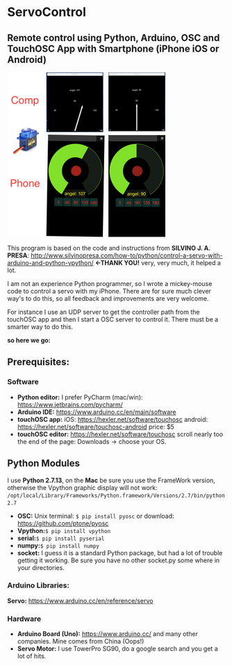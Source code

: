  


# ServoControl
## Remote control using Python, Arduino, OSC and TouchOSC App with Smartphone (iPhone iOS or Android)
![Blogo](image/screen.png)

This program is based on the code and instructions from **SILVINO J. A. PRESA**: <http://www.silvinopresa.com/how-to/python/control-a-servo-with-arduino-and-python-vpython/> **<-THANK YOU!** very, very much, it helped a lot.

I am not an experience Python programmer, so I wrote a mickey-mouse code to control a servo with my iPhone.
There are for sure much clever way's to do this, so all feedback and improvements are very welcome.

 
For instance I use an UDP server to get the controller path from the touchOSC app and then I start a OSC server to control it. There must be a smarter way to do this.

**so here we go:**

## Prerequisites:
### Software

* **Python editor:** I prefer PyCharm (mac/win): <https://www.jetbrains.com/pycharm/> 
* **Arduino IDE:** <https://www.arduino.cc/en/main/software>
* **touchOSC app:** iOS: <https://hexler.net/software/touchosc> android: <https://hexler.net/software/touchosc-android>  price: $5
* **touchOSC editor:** <https://hexler.net/software/touchosc> scroll nearly too the end of the page: Downloads -> choose your OS.

## Python Modules
I use  **Python 2.7.13**, on the **Mac** be sure you use the FrameWork version, otherwise the Vpython graphic display will not work: ```/opt/local/Library/Frameworks/Python.framework/Versions/2.7/bin/python2.7```

* **OSC:** Unix terminal: ```$ pip install pyosc``` or download: <https://github.com/ptone/pyosc>
* **Vpython:**```$ pip install vpython```
* **serial:**```$ pip install pyserial```
* **numpy:**```$ pip install numpy```
* **socket:** I guess it is a standard Python package, but had a lot of trouble getting it working. Be sure you have no other socket.py some where in your directories.

### Arduino Libraries:
**Servo:** <https://www.arduino.cc/en/reference/servo>

### Hardware
* **Arduino Board (Uno):** <https://www.arduino.cc/> and many other companies. Mine comes from China (Oops!)
* **Servo Motor:** I use TowerPro SG90, do a google search and you get a lot of hits.


 

